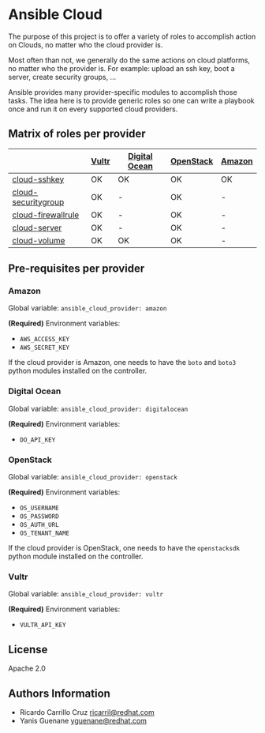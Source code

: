 # Ansible Cloud

The purpose of this project is to offer a variety of roles to accomplish action on Clouds, no matter who the cloud provider is.

Most often than not, we generally do the same actions on cloud platforms, no matter who the provider is. For example: upload an ssh key, boot a server, create security groups, ...

Ansible provides many provider-specific modules to accomplish those tasks. The idea here is to provide generic roles so one can write a playbook once and run it on every supported cloud providers.

## Matrix of roles per provider

|                                                                                       | [Vultr](https://www.vultr.com) | [Digital Ocean](https://www.digitalocean.com) | [OpenStack](https://www.openstack.org/) | [Amazon](https://aws.amazon.com) |
| ------------------------------------------------------------------------------------- | ------------------------------ | --------------------------------------------- | --------------------------------------- | -------------------------------- |
| [cloud-sshkey](https://github.com/redhat-cip/ansible-role-cloud-sshkey)               | OK                             | OK                                            | OK                                      | OK                               |
| [cloud-securitygroup](https://github.com/redhat-cip/ansible-role-cloud-securitygroup) | OK                             | -                                             | OK                                      | -                                |
| [cloud-firewallrule](https://github.com/redhat-cip/ansible-role-cloud-firewallrule)   | OK                             | -                                             | OK                                      | -                                |
| [cloud-server](https://github.com/redhat-cip/ansible-role-cloud-server)               | OK                             | -                                             | OK                                      | -                                |
| [cloud-volume](https://github.com/redhat-cip/ansible-role-cloud-volume)               | OK                             | OK                                             | OK                                      | -                                |

## Pre-requisites per provider

### Amazon

Global variable: `ansible_cloud_provider: amazon`

**(Required)** Environment variables:

  * `AWS_ACCESS_KEY`
  * `AWS_SECRET_KEY`

If the cloud provider is Amazon, one needs to have the `boto` and `boto3` python modules installed on the controller.

### Digital Ocean

Global variable: `ansible_cloud_provider: digitalocean`

**(Required)** Environment variables:

  * `DO_API_KEY`

### OpenStack

Global variable: `ansible_cloud_provider: openstack`

**(Required)** Environment variables:

  * `OS_USERNAME`
  * `OS_PASSWORD`
  * `OS_AUTH_URL`
  * `OS_TENANT_NAME`

If the cloud provider is OpenStack, one needs to have the `openstacksdk` python module installed on the controller.


### Vultr

Global variable: `ansible_cloud_provider: vultr`

**(Required)** Environment variables:

  * `VULTR_API_KEY`

## License

Apache 2.0

## Authors Information

  - Ricardo Carrillo Cruz  <ricarril@redhat.com>
  - Yanis Guenane  <yguenane@redhat.com>
